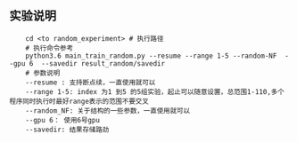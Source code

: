 ## 实验说明


		cd <to random_experiment> # 执行路径
		# 执行命令参考
		python3.6 main_train_random.py --resume --range 1-5 --random-NF  --gpu 6  --savedir result_random/savedir
		# 参数说明
		--resume : 支持断点续，一直使用就可以
		--range 1-5: index 为1 到5 的5组实验，起止可以随意设置，总范围1-110,多个程序同时执行时最好range表示的范围不要交叉
		--random_NF: 关于结构的一些参数，一直使用就可以
		--gpu 6： 使用6号gpu
		--savedir: 结果存储路劲

